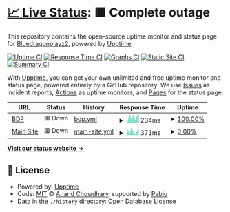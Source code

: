 # [📈 Live Status](https://status.bdp.blue): <!--live status--> **🟥 Complete outage**

This repository contains the open-source uptime monitor and status page for [Bluedragonplayz2](https://status.bdp.blue), powered by [Upptime](https://github.com/upptime/upptime).

[![Uptime CI](https://github.com/bluedragonplayz2/uptime-monitor/workflows/Uptime%20CI/badge.svg)](https://github.com/bluedragonplayz2/uptime-monitor/actions?query=workflow%3A%22Uptime+CI%22)
[![Response Time CI](https://github.com/bluedragonplayz2/uptime-monitor/workflows/Response%20Time%20CI/badge.svg)](https://github.com/bluedragonplayz2/uptime-monitor/actions?query=workflow%3A%22Response+Time+CI%22)
[![Graphs CI](https://github.com/bluedragonplayz2/uptime-monitor/workflows/Graphs%20CI/badge.svg)](https://github.com/bluedragonplayz2/uptime-monitor/actions?query=workflow%3A%22Graphs+CI%22)
[![Static Site CI](https://github.com/bluedragonplayz2/uptime-monitor/workflows/Static%20Site%20CI/badge.svg)](https://github.com/bluedragonplayz2/uptime-monitor/actions?query=workflow%3A%22Static+Site+CI%22)
[![Summary CI](https://github.com/bluedragonplayz2/uptime-monitor/workflows/Summary%20CI/badge.svg)](https://github.com/bluedragonplayz2/uptime-monitor/actions?query=workflow%3A%22Summary+CI%22)

With [Upptime](https://upptime.js.org), you can get your own unlimited and free uptime monitor and status page, powered entirely by a GitHub repository. We use [Issues](https://github.com/bluedragonplayz2/uptime-monitor/issues) as incident reports, [Actions](https://github.com/bluedragonplayz2/uptime-monitor/actions) as uptime monitors, and [Pages](https://status.bdp.blue) for the status page.

<!--start: status pages-->
<!-- This summary is generated by Upptime (https://github.com/upptime/upptime) -->
<!-- Do not edit this manually, your changes will be overwritten -->
<!-- prettier-ignore -->
| URL | Status | History | Response Time | Uptime |
| --- | ------ | ------- | ------------- | ------ |
| <img alt="" src="https://icons.duckduckgo.com/ip3/bdp.blue.ico" height="13"> [BDP](https://bdp.blue) | 🟥 Down | [bdp.yml](https://github.com/Bluedragonplayz2/uptime-monitor/commits/HEAD/history/bdp.yml) | <details><summary><img alt="Response time graph" src="./graphs/bdp/response-time-week.png" height="20"> 234ms</summary><br><a href="https://status.bdp.blue/history/bdp"><img alt="Response time 251" src="https://img.shields.io/endpoint?url=https%3A%2F%2Fraw.githubusercontent.com%2FBluedragonplayz2%2Fuptime-monitor%2FHEAD%2Fapi%2Fbdp%2Fresponse-time.json"></a><br><a href="https://status.bdp.blue/history/bdp"><img alt="24-hour response time 363" src="https://img.shields.io/endpoint?url=https%3A%2F%2Fraw.githubusercontent.com%2FBluedragonplayz2%2Fuptime-monitor%2FHEAD%2Fapi%2Fbdp%2Fresponse-time-day.json"></a><br><a href="https://status.bdp.blue/history/bdp"><img alt="7-day response time 234" src="https://img.shields.io/endpoint?url=https%3A%2F%2Fraw.githubusercontent.com%2FBluedragonplayz2%2Fuptime-monitor%2FHEAD%2Fapi%2Fbdp%2Fresponse-time-week.json"></a><br><a href="https://status.bdp.blue/history/bdp"><img alt="30-day response time 251" src="https://img.shields.io/endpoint?url=https%3A%2F%2Fraw.githubusercontent.com%2FBluedragonplayz2%2Fuptime-monitor%2FHEAD%2Fapi%2Fbdp%2Fresponse-time-month.json"></a><br><a href="https://status.bdp.blue/history/bdp"><img alt="1-year response time 251" src="https://img.shields.io/endpoint?url=https%3A%2F%2Fraw.githubusercontent.com%2FBluedragonplayz2%2Fuptime-monitor%2FHEAD%2Fapi%2Fbdp%2Fresponse-time-year.json"></a></details> | <details><summary><a href="https://status.bdp.blue/history/bdp">100.00%</a></summary><a href="https://status.bdp.blue/history/bdp"><img alt="All-time uptime 99.09%" src="https://img.shields.io/endpoint?url=https%3A%2F%2Fraw.githubusercontent.com%2FBluedragonplayz2%2Fuptime-monitor%2FHEAD%2Fapi%2Fbdp%2Fuptime.json"></a><br><a href="https://status.bdp.blue/history/bdp"><img alt="24-hour uptime 100.00%" src="https://img.shields.io/endpoint?url=https%3A%2F%2Fraw.githubusercontent.com%2FBluedragonplayz2%2Fuptime-monitor%2FHEAD%2Fapi%2Fbdp%2Fuptime-day.json"></a><br><a href="https://status.bdp.blue/history/bdp"><img alt="7-day uptime 100.00%" src="https://img.shields.io/endpoint?url=https%3A%2F%2Fraw.githubusercontent.com%2FBluedragonplayz2%2Fuptime-monitor%2FHEAD%2Fapi%2Fbdp%2Fuptime-week.json"></a><br><a href="https://status.bdp.blue/history/bdp"><img alt="30-day uptime 99.09%" src="https://img.shields.io/endpoint?url=https%3A%2F%2Fraw.githubusercontent.com%2FBluedragonplayz2%2Fuptime-monitor%2FHEAD%2Fapi%2Fbdp%2Fuptime-month.json"></a><br><a href="https://status.bdp.blue/history/bdp"><img alt="1-year uptime 99.09%" src="https://img.shields.io/endpoint?url=https%3A%2F%2Fraw.githubusercontent.com%2FBluedragonplayz2%2Fuptime-monitor%2FHEAD%2Fapi%2Fbdp%2Fuptime-year.json"></a></details>
| <img alt="" src="https://icons.duckduckgo.com/ip3/www.bdp.blue.ico" height="13"> [Main Site](https://www.bdp.blue) | 🟥 Down | [main-site.yml](https://github.com/Bluedragonplayz2/uptime-monitor/commits/HEAD/history/main-site.yml) | <details><summary><img alt="Response time graph" src="./graphs/main-site/response-time-week.png" height="20"> 371ms</summary><br><a href="https://status.bdp.blue/history/main-site"><img alt="Response time 276" src="https://img.shields.io/endpoint?url=https%3A%2F%2Fraw.githubusercontent.com%2FBluedragonplayz2%2Fuptime-monitor%2FHEAD%2Fapi%2Fmain-site%2Fresponse-time.json"></a><br><a href="https://status.bdp.blue/history/main-site"><img alt="24-hour response time 1129" src="https://img.shields.io/endpoint?url=https%3A%2F%2Fraw.githubusercontent.com%2FBluedragonplayz2%2Fuptime-monitor%2FHEAD%2Fapi%2Fmain-site%2Fresponse-time-day.json"></a><br><a href="https://status.bdp.blue/history/main-site"><img alt="7-day response time 371" src="https://img.shields.io/endpoint?url=https%3A%2F%2Fraw.githubusercontent.com%2FBluedragonplayz2%2Fuptime-monitor%2FHEAD%2Fapi%2Fmain-site%2Fresponse-time-week.json"></a><br><a href="https://status.bdp.blue/history/main-site"><img alt="30-day response time 276" src="https://img.shields.io/endpoint?url=https%3A%2F%2Fraw.githubusercontent.com%2FBluedragonplayz2%2Fuptime-monitor%2FHEAD%2Fapi%2Fmain-site%2Fresponse-time-month.json"></a><br><a href="https://status.bdp.blue/history/main-site"><img alt="1-year response time 276" src="https://img.shields.io/endpoint?url=https%3A%2F%2Fraw.githubusercontent.com%2FBluedragonplayz2%2Fuptime-monitor%2FHEAD%2Fapi%2Fmain-site%2Fresponse-time-year.json"></a></details> | <details><summary><a href="https://status.bdp.blue/history/main-site">0.00%</a></summary><a href="https://status.bdp.blue/history/main-site"><img alt="All-time uptime 0.00%" src="https://img.shields.io/endpoint?url=https%3A%2F%2Fraw.githubusercontent.com%2FBluedragonplayz2%2Fuptime-monitor%2FHEAD%2Fapi%2Fmain-site%2Fuptime.json"></a><br><a href="https://status.bdp.blue/history/main-site"><img alt="24-hour uptime 0.00%" src="https://img.shields.io/endpoint?url=https%3A%2F%2Fraw.githubusercontent.com%2FBluedragonplayz2%2Fuptime-monitor%2FHEAD%2Fapi%2Fmain-site%2Fuptime-day.json"></a><br><a href="https://status.bdp.blue/history/main-site"><img alt="7-day uptime 0.00%" src="https://img.shields.io/endpoint?url=https%3A%2F%2Fraw.githubusercontent.com%2FBluedragonplayz2%2Fuptime-monitor%2FHEAD%2Fapi%2Fmain-site%2Fuptime-week.json"></a><br><a href="https://status.bdp.blue/history/main-site"><img alt="30-day uptime 0.00%" src="https://img.shields.io/endpoint?url=https%3A%2F%2Fraw.githubusercontent.com%2FBluedragonplayz2%2Fuptime-monitor%2FHEAD%2Fapi%2Fmain-site%2Fuptime-month.json"></a><br><a href="https://status.bdp.blue/history/main-site"><img alt="1-year uptime 0.00%" src="https://img.shields.io/endpoint?url=https%3A%2F%2Fraw.githubusercontent.com%2FBluedragonplayz2%2Fuptime-monitor%2FHEAD%2Fapi%2Fmain-site%2Fuptime-year.json"></a></details>

<!--end: status pages-->

[**Visit our status website →**](https://status.bdp.blue)

## 📄 License

- Powered by: [Upptime](https://github.com/upptime/upptime)
- Code: [MIT](./LICENSE) © [Anand Chowdhary](https://anandchowdhary.com), supported by [Pabio](https://pabio.com)
- Data in the `./history` directory: [Open Database License](https://opendatacommons.org/licenses/odbl/1-0/)
